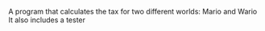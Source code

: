 A program that calculates the tax for two different worlds: Mario and Wario 
It also includes a tester
